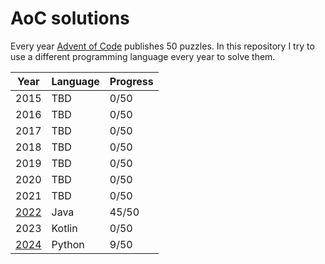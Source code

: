 # AoC solutions

Every year [Advent of Code](https://adventofcode.com/) publishes 50 puzzles.
In this repository I try to use a different programming language every year to solve them.

| Year                   | Language | Progress |
|------------------------|----------|----------|
| 2015                   | TBD      | 0/50     |
| 2016                   | TBD      | 0/50     |
| 2017                   | TBD      | 0/50     |
| 2018                   | TBD      | 0/50     |
| 2019                   | TBD      | 0/50     |
| 2020                   | TBD      | 0/50     |
| 2021                   | TBD      | 0/50     |
| [2022](2022/Readme.md) | Java     | 45/50    |
| 2023                   | Kotlin   | 0/50     |
| [2024](2024/Readme.md) | Python   | 9/50     |
